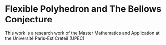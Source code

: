 # Flexible Polyhedron and The Bellows Conjecture
This work is a research work of the Master Mathematics and Application at the Université Paris-Est Créteil (UPEC)
